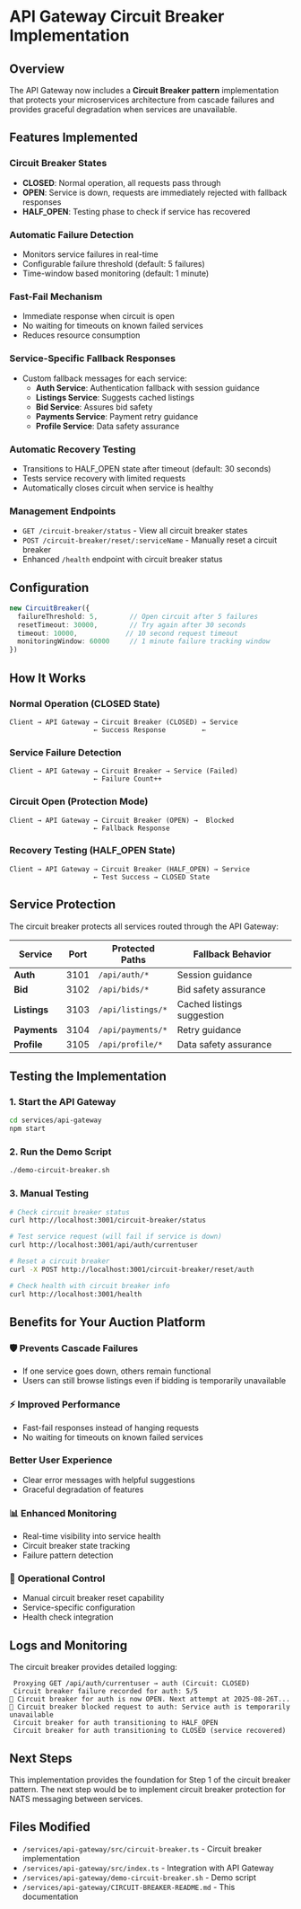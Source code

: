 # API Gateway Circuit Breaker Implementation

## Overview

The API Gateway now includes a **Circuit Breaker pattern** implementation that protects your microservices architecture from cascade failures and provides graceful degradation when services are unavailable.

## Features Implemented

###  **Circuit Breaker States**
- **CLOSED**: Normal operation, all requests pass through
- **OPEN**: Service is down, requests are immediately rejected with fallback responses
- **HALF_OPEN**: Testing phase to check if service has recovered

###  **Automatic Failure Detection**
- Monitors service failures in real-time
- Configurable failure threshold (default: 5 failures)
- Time-window based monitoring (default: 1 minute)

###  **Fast-Fail Mechanism**
- Immediate response when circuit is open
- No waiting for timeouts on known failed services
- Reduces resource consumption

###  **Service-Specific Fallback Responses**
- Custom fallback messages for each service:
  - **Auth Service**: Authentication fallback with session guidance
  - **Listings Service**: Suggests cached listings
  - **Bid Service**: Assures bid safety
  - **Payments Service**: Payment retry guidance
  - **Profile Service**: Data safety assurance

###  **Automatic Recovery Testing**
- Transitions to HALF_OPEN state after timeout (default: 30 seconds)
- Tests service recovery with limited requests
- Automatically closes circuit when service is healthy

###  **Management Endpoints**
- `GET /circuit-breaker/status` - View all circuit breaker states
- `POST /circuit-breaker/reset/:serviceName` - Manually reset a circuit breaker
- Enhanced `/health` endpoint with circuit breaker status

## Configuration

```typescript
new CircuitBreaker({
  failureThreshold: 5,        // Open circuit after 5 failures
  resetTimeout: 30000,        // Try again after 30 seconds
  timeout: 10000,            // 10 second request timeout
  monitoringWindow: 60000     // 1 minute failure tracking window
})
```

## How It Works

### Normal Operation (CLOSED State)
```
Client → API Gateway → Circuit Breaker (CLOSED) → Service
                     ← Success Response         ←
```

### Service Failure Detection
```
Client → API Gateway → Circuit Breaker → Service (Failed)
                     ← Failure Count++
```

### Circuit Open (Protection Mode)
```
Client → API Gateway → Circuit Breaker (OPEN) →  Blocked
                     ← Fallback Response
```

### Recovery Testing (HALF_OPEN State)
```
Client → API Gateway → Circuit Breaker (HALF_OPEN) → Service
                     ← Test Success → CLOSED State
```

## Service Protection

The circuit breaker protects all services routed through the API Gateway:

| Service | Port | Protected Paths | Fallback Behavior |
|---------|------|----------------|-------------------|
| **Auth** | 3101 | `/api/auth/*` | Session guidance |
| **Bid** | 3102 | `/api/bids/*` | Bid safety assurance |
| **Listings** | 3103 | `/api/listings/*` | Cached listings suggestion |
| **Payments** | 3104 | `/api/payments/*` | Retry guidance |
| **Profile** | 3105 | `/api/profile/*` | Data safety assurance |

## Testing the Implementation

### 1. Start the API Gateway
```bash
cd services/api-gateway
npm start
```

### 2. Run the Demo Script
```bash
./demo-circuit-breaker.sh
```

### 3. Manual Testing
```bash
# Check circuit breaker status
curl http://localhost:3001/circuit-breaker/status

# Test service request (will fail if service is down)
curl http://localhost:3001/api/auth/currentuser

# Reset a circuit breaker
curl -X POST http://localhost:3001/circuit-breaker/reset/auth

# Check health with circuit breaker info
curl http://localhost:3001/health
```

## Benefits for Your Auction Platform

### 🛡️ **Prevents Cascade Failures**
- If one service goes down, others remain functional
- Users can still browse listings even if bidding is temporarily unavailable

### ⚡ **Improved Performance**
- Fast-fail responses instead of hanging requests
- No waiting for timeouts on known failed services

###  **Better User Experience**
- Clear error messages with helpful suggestions
- Graceful degradation of features

### 📊 **Enhanced Monitoring**
- Real-time visibility into service health
- Circuit breaker state tracking
- Failure pattern detection

### 🔧 **Operational Control**
- Manual circuit breaker reset capability
- Service-specific configuration
- Health check integration

## Logs and Monitoring

The circuit breaker provides detailed logging:

```
 Proxying GET /api/auth/currentuser → auth (Circuit: CLOSED)
 Circuit breaker failure recorded for auth: 5/5
🚫 Circuit breaker for auth is now OPEN. Next attempt at 2025-08-26T...
🚫 Circuit breaker blocked request to auth: Service auth is temporarily unavailable
 Circuit breaker for auth transitioning to HALF_OPEN
 Circuit breaker for auth transitioning to CLOSED (service recovered)
```

## Next Steps

This implementation provides the foundation for Step 1 of the circuit breaker pattern. The next step would be to implement circuit breaker protection for NATS messaging between services.

## Files Modified

- `/services/api-gateway/src/circuit-breaker.ts` - Circuit breaker implementation
- `/services/api-gateway/src/index.ts` - Integration with API Gateway
- `/services/api-gateway/demo-circuit-breaker.sh` - Demo script
- `/services/api-gateway/CIRCUIT-BREAKER-README.md` - This documentation
